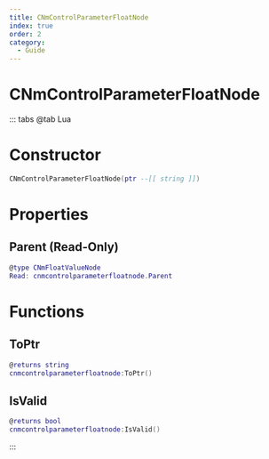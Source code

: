 ```yaml
---
title: CNmControlParameterFloatNode
index: true
order: 2
category:
  - Guide
---
```


# CNmControlParameterFloatNode

::: tabs
@tab Lua
# Constructor
```lua
CNmControlParameterFloatNode(ptr --[[ string ]])
```
# Properties
## Parent (Read-Only)
```lua
@type CNmFloatValueNode
Read: cnmcontrolparameterfloatnode.Parent
```
# Functions
## ToPtr
```lua
@returns string
cnmcontrolparameterfloatnode:ToPtr()
```
## IsValid
```lua
@returns bool
cnmcontrolparameterfloatnode:IsValid()
```

:::
